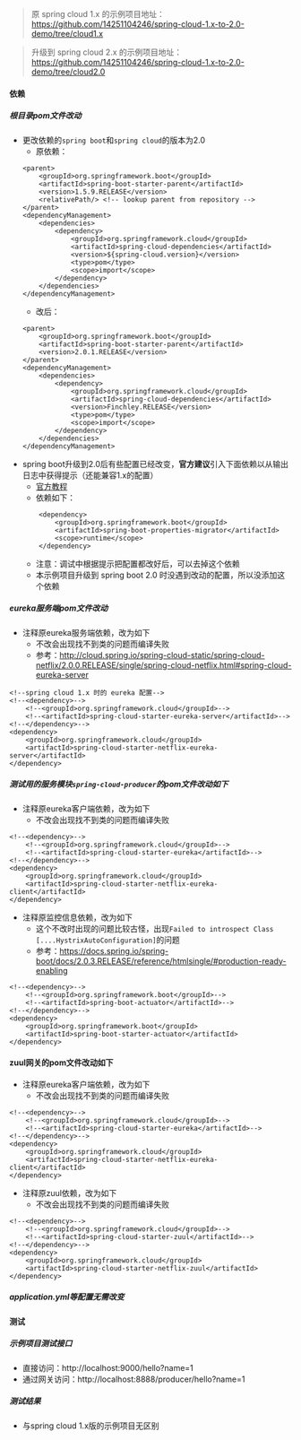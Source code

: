 > 原 spring cloud 1.x 的示例项目地址： https://github.com/14251104246/spring-cloud-1.x-to-2.0-demo/tree/cloud1.x

> 升级到 spring cloud 2.x 的示例项目地址： https://github.com/14251104246/spring-cloud-1.x-to-2.0-demo/tree/cloud2.0

#### 依赖
##### 根目录pom文件改动
- 更改依赖的`spring boot`和`spring cloud`的版本为2.0
    - 原依赖：
    ```
    <parent>
		<groupId>org.springframework.boot</groupId>
		<artifactId>spring-boot-starter-parent</artifactId>
		<version>1.5.9.RELEASE</version>
		<relativePath/> <!-- lookup parent from repository -->
	</parent>    
    <dependencyManagement>
        <dependencies>
            <dependency>
                <groupId>org.springframework.cloud</groupId>
                <artifactId>spring-cloud-dependencies</artifactId>
                <version>${spring-cloud.version}</version>
                <type>pom</type>
                <scope>import</scope>
            </dependency>
        </dependencies>
    </dependencyManagement>
    ```
    - 改后：
    ```
    <parent>
        <groupId>org.springframework.boot</groupId>
        <artifactId>spring-boot-starter-parent</artifactId>
        <version>2.0.1.RELEASE</version>
    </parent>
    <dependencyManagement>
        <dependencies>
            <dependency>
                <groupId>org.springframework.cloud</groupId>
                <artifactId>spring-cloud-dependencies</artifactId>
                <version>Finchley.RELEASE</version>
                <type>pom</type>
                <scope>import</scope>
            </dependency>
        </dependencies>
    </dependencyManagement>
    ```
- spring boot升级到2.0后有些配置已经改变，**官方建议**引入下面依赖以从输出日志中获得提示（还能兼容1.x的配置）
    - [官方教程](https://github.com/spring-projects/spring-boot/wiki/Spring-Boot-2.0-Migration-Guide/b671908dc954e53694238bfedbb1cafb817a12dc)
    - 依赖如下：
    ```
        <dependency>
            <groupId>org.springframework.boot</groupId>
            <artifactId>spring-boot-properties-migrator</artifactId>
            <scope>runtime</scope>
        </dependency>
    ```
    - 注意：调试中根据提示把配置都改好后，可以去掉这个依赖
    - 本示例项目升级到 spring boot 2.0 时没遇到改动的配置，所以没添加这个依赖
##### eureka服务端pom文件改动
- 注释原eureka服务端依赖，改为如下
    - 不改会出现找不到类的问题而编译失败
    - 参考：http://cloud.spring.io/spring-cloud-static/spring-cloud-netflix/2.0.0.RELEASE/single/spring-cloud-netflix.html#spring-cloud-eureka-server
```
<!--spring cloud 1.x 时的 eureka 配置-->
<!--<dependency>-->
	<!--<groupId>org.springframework.cloud</groupId>-->
	<!--<artifactId>spring-cloud-starter-eureka-server</artifactId>-->
<!--</dependency>-->
<dependency>
	<groupId>org.springframework.cloud</groupId>
	<artifactId>spring-cloud-starter-netflix-eureka-server</artifactId>
</dependency>
```

##### 测试用的服务模块`spring-cloud-producer`的pom文件改动如下
- 注释原eureka客户端依赖，改为如下
    - 不改会出现找不到类的问题而编译失败
```
<!--<dependency>-->
    <!--<groupId>org.springframework.cloud</groupId>-->
    <!--<artifactId>spring-cloud-starter-eureka</artifactId>-->
<!--</dependency>-->
<dependency>
	<groupId>org.springframework.cloud</groupId>
	<artifactId>spring-cloud-starter-netflix-eureka-client</artifactId>
</dependency>
```
- 注释原监控信息依赖，改为如下
    - 这个不改时出现的问题比较古怪，出现`Failed to introspect Class [....HystrixAutoConfiguration]`的问题
    - 参考：https://docs.spring.io/spring-boot/docs/2.0.3.RELEASE/reference/htmlsingle/#production-ready-enabling
```
<!--<dependency>-->
	<!--<groupId>org.springframework.boot</groupId>-->
	<!--<artifactId>spring-boot-actuator</artifactId>-->
<!--</dependency>-->
<dependency>
    <groupId>org.springframework.boot</groupId>
    <artifactId>spring-boot-starter-actuator</artifactId>
</dependency>
```

#### zuul网关的pom文件改动如下
- 注释原eureka客户端依赖，改为如下
    - 不改会出现找不到类的问题而编译失败
```
<!--<dependency>-->
    <!--<groupId>org.springframework.cloud</groupId>-->
    <!--<artifactId>spring-cloud-starter-eureka</artifactId>-->
<!--</dependency>-->
<dependency>
	<groupId>org.springframework.cloud</groupId>
	<artifactId>spring-cloud-starter-netflix-eureka-client</artifactId>
</dependency>
```
- 注释原zuul依赖，改为如下
    - 不改会出现找不到类的问题而编译失败
```
<!--<dependency>-->
	<!--<groupId>org.springframework.cloud</groupId>-->
	<!--<artifactId>spring-cloud-starter-zuul</artifactId>-->
<!--</dependency>-->
<dependency>
	<groupId>org.springframework.cloud</groupId>
	<artifactId>spring-cloud-starter-netflix-zuul</artifactId>
</dependency>
```

##### application.yml等配置无需改变

#### 测试
##### 示例项目测试接口
- 直接访问：http://localhost:9000/hello?name=1
- 通过网关访问：http://localhost:8888/producer/hello?name=1

##### 测试结果
- 与spring cloud 1.x版的示例项目无区别